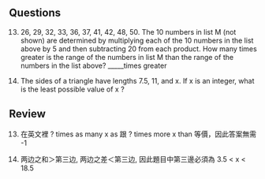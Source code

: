 ## Questions

13. 26, 29, 32, 33, 36, 37, 41, 42, 48, 50. The 10 numbers in list M (not shown) are determined by multiplying each of the 10 numbers in the list above by 5 and then subtracting 20 from each product. How many times greater is the range of the numbers in list M than the range of the numbers in the list above? _____times greater

17. The sides of a triangle have lengths 7.5, 11, and x. If x is an integer, what is the least possible value of x ?

## Review
13. 在英文裡 ? times as many x as 跟 ? times more x than 等價，因此答案無需 -1

17. 两边之和＞第三边, 两边之差＜第三边, 因此題目中第三邊必須為 3.5 < x < 18.5